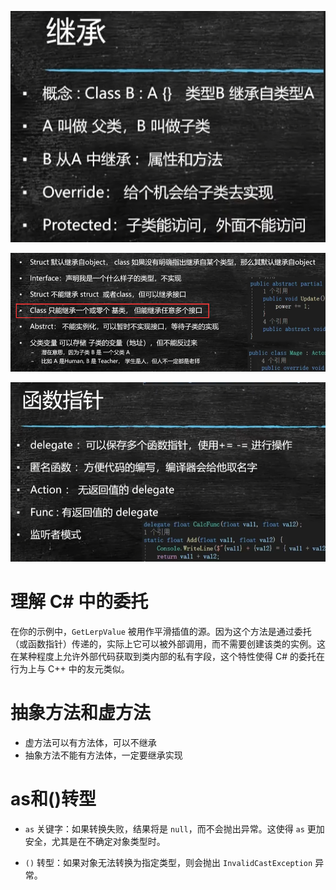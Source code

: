 ![image-20241019111417401](images/image-20241019111417401.png)

![image-20241019111544704](images/image-20241019111544704.png)

![image-20241019135306650](images/image-20241019135306650.png) 

# 理解 C# 中的委托

在你的示例中，`GetLerpValue` 被用作平滑插值的源。因为这个方法是通过委托（或函数指针）传递的，实际上它可以被外部调用，而不需要创建该类的实例。这在某种程度上允许外部代码获取到类内部的私有字段，这个特性使得 C# 的委托在行为上与 C++ 中的友元类似。

# 抽象方法和虚方法

- 虚方法可以有方法体，可以不继承
- 抽象方法不能有方法体，一定要继承实现

# as和()转型

- `as` 关键字：如果转换失败，结果将是 `null`，而不会抛出异常。这使得 `as` 更加安全，尤其是在不确定对象类型时。

- `()` 转型：如果对象无法转换为指定类型，则会抛出 `InvalidCastException` 异常。
